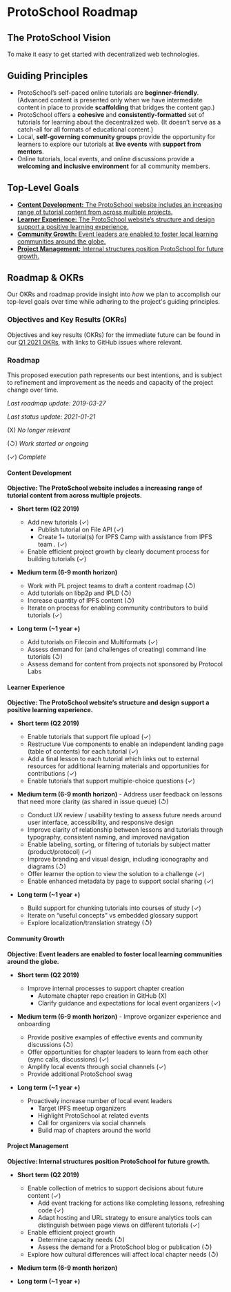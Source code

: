 # ProtoSchool Roadmap

## The ProtoSchool Vision

To make it easy to get started with decentralized web technologies.


## Guiding Principles

-   ProtoSchool’s self-paced online tutorials are **beginner-friendly**. (Advanced content is presented only when we have intermediate content in place to provide **scaffolding** that bridges the content gap.)
-   ProtoSchool offers a **cohesive** and **consistently-formatted** set of tutorials for learning about the decentralized web. (It doesn’t serve as a catch-all for all formats of educational content.)
-   Local, **self-governing community groups** provide the opportunity for learners to explore our tutorials at **live events** with **support from mentors**.
-   Online tutorials, local events, and online discussions provide a **welcoming and inclusive environment** for all community members.


## Top-Level Goals

- [**Content Development:** The ProtoSchool website includes an increasing range of tutorial content from across multiple projects.](#content-development)
- [**Learner Experience:** The ProtoSchool website’s structure and design support a positive learning experience.](#learner-experience)
- [**Community Growth:** Event leaders are enabled to foster local learning communities around the globe.](#community-growth)
- [**Project Management:** Internal structures position ProtoSchool for future growth.](#project-management)

## Roadmap & OKRs

Our OKRs and roadmap provide insight into _how_ we plan to accomplish our top-level goals over time while adhering to the project's guiding principles.

### Objectives and Key Results (OKRs)

Objectives and key results (OKRs) for the immediate future can be found in our [Q1 2021 OKRs](./okrs/2021-q1.md), with links to GitHub issues where relevant.

### Roadmap

This proposed execution path represents our best intentions, and is subject to refinement and improvement as the needs and capacity of the project change over time.

_Last roadmap update: 2019-03-27_

_Last status update: 2021-01-21_

(X) _No longer relevant_

(&olarr;) _Work started or ongoing_

(&check;) _Complete_

#### Content Development

**Objective: The ProtoSchool website includes a increasing range of tutorial content from across multiple projects.**

- **Short term (Q2 2019)**
  -   Add new tutorials (&check;)
        -   Publish tutorial on File API   (&check;)
        -   Create 1+ tutorial(s) for IPFS Camp with assistance from IPFS team . (&check;)
  -   Enable efficient project growth by clearly document process for building tutorials (&check;)


- **Medium term (6-9 month horizon)**
    -   Work with PL project teams to draft a content roadmap  (&olarr;)
    -   Add tutorials on libp2p and IPLD (&olarr;)
    -   Increase quantity of IPFS content  (&olarr;)
    -   Iterate on process for enabling community contributors to build tutorials  (&check;)


-   **Long term (~1 year +)**
    -   Add tutorials on Filecoin and Multiformats  (&check;)
    -   Assess demand for (and challenges of creating) command line tutorials   (&olarr;)
    -   Assess demand for content from projects not sponsored by Protocol Labs

#### Learner Experience

**Objective: The ProtoSchool website’s structure and design support a positive learning experience.**

  -   **Short term (Q2 2019)**
      -   Enable tutorials that support file upload (&check;)
      -   Restructure Vue components to enable an independent landing page (table of contents) for each tutorial (&check;)
      -   Add a final lesson to each tutorial which links out to external resources for additional learning materials and opportunities for contributions (&check;)
      -   Enable tutorials that support multiple-choice questions (&check;)

  -   **Medium term (6-9 month horizon)**
    - Address user feedback on lessons that need more clarity (as shared in issue queue)    (&olarr;)
      -   Conduct UX review / usability testing to assess future needs around user interface, accessibility, and responsive design
      -   Improve clarity of relationship between lessons and tutorials through typography, consistent naming, and improved navigation
      -   Enable labeling, sorting, or filtering of tutorials by subject matter (product/protocol)   (&check;)
        -   Improve branding and visual design, including iconography and diagrams (&olarr;)
        -   Offer learner the option to view the solution to a challenge (&check;)
        -   Enable enhanced metadata by page to support social sharing (&check;)


  -   **Long term (~1 year +)**
      -   Build support for chunking tutorials into courses of study   (&check;)
      -   Iterate on “useful concepts” vs embedded glossary support
      -   Explore localization/translation strategy (&olarr;)


#### Community Growth

**Objective: Event leaders are enabled to foster local learning communities around the globe.**

-   **Short term (Q2 2019)**
    - Improve internal processes to support chapter creation
       -   Automate chapter repo creation in GitHub   (X)
       -   Clarify guidance and expectations for local event organizers   (&check;)


  -   **Medium term (6-9 month horizon)**
    -   Improve organizer experience and onboarding
        -   Provide positive examples of effective events and community discussions   (&olarr;)
        -   Offer opportunities for chapter leaders to learn from each other (sync calls, discussions)    (&check;)
        -   Amplify local events through social channels   (&check;)
        -   Provide additional ProtoSchool swag


-   **Long term (~1 year +)**
    -   Proactively increase number of local event leaders
        -   Target IPFS meetup organizers
        -   Highlight ProtoSchool at related events
        -   Call for organizers via social channels
        -   Build map of chapters around the world

#### Project Management

**Objective: Internal structures position ProtoSchool for future growth.**

  -   **Short term (Q2 2019)**
      -   Enable collection of metrics to support decisions about future content (&check;)
          -   Add event tracking for actions like completing lessons, refreshing code (&check;)
          -   Adapt hosting and URL strategy to ensure analytics tools can distinguish between page views on different tutorials (&check;)
      -   Enable efficient project growth
          -   Determine capacity needs   (&olarr;)
          -   Assess the demand for a ProtoSchool blog or publication   (&olarr;)
      -   Explore how cultural differences will affect local chapter needs   (&olarr;)


  -   **Medium term (6-9 month horizon)**


  -   **Long term (~1 year +)**
